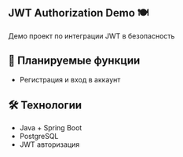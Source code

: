 ## JWT Authorization Demo 🍽

Демо проект по интеграции JWT в безопасность

## 🔧 Планируемые функции

- Регистрация и вход в аккаунт

## 🛠 Технологии

- Java + Spring Boot
- PostgreSQL
- JWT авторизация
